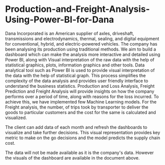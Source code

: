 # Production-and-Freight-Analysis-Using-Power-BI-for-Dana

Dana Incorporated is an American supplier of axles, driveshaft, transmissions and electrodynamics, thermal, sealing, and digital equipment for conventional, hybrid, and electric-powered vehicles. The company has been analysing its production using traditional methods. We aim to build a dashboard which can make the analysis more interactive and detailed using Power BI, along with Visual interpretation of the raw data with the help of statistical graphics, plots, information graphics and other tools. Data analytical tool such as Power BI is used to provide visual interpretation of the data with the help of statistical graph. This process simplifies the complexity of the data analysis and provides user friendly interface to understand the business statistics. Production and Loss Analysis, Freight Prediction and Freight Analysis will provide insights on how the company performs over a period of time, along with reasons for the loss incurred. To achieve this, we have implemented few Machine Learning models. For the Freight analysis, the number, of trips took by transporter to deliver the goods to particular customers and the cost for the same is calculated and visualized.

The client can add data of each month and refresh the dashboards to visualize and take further decisions. This visual representation provides key metric to make on the go decisions and the model predicts the supply chain cost.

The data will not be made available as it is the company's data. However the visuals of the dashboard are available in the document above.
